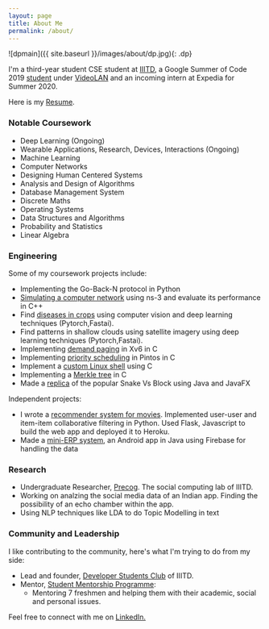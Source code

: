 ```yaml
---
layout: page
title: About Me
permalink: /about/
---
```


![dpmain]({{ site.baseurl }}/images/about/dp.jpg){: .dp}

I'm a third-year student CSE student at [IIITD](https://www.iiitd.ac.in/), a Google Summer of Code 2019 [student](https://summerofcode.withgoogle.com/archive/2019/projects/6144888880496640/) under [VideoLAN](https://www.videolan.org/index.html) and an incoming intern at Expedia for Summer 2020.

Here is my [Resume](https://rohanrajpal.github.io/resume/Rohan_Resume.pdf).

### Notable Coursework

- Deep Learning (Ongoing)
- Wearable Applications, Research, Devices,
Interactions (Ongoing)
- Machine Learning
- Computer Networks
- Designing Human Centered Systems
- Analysis and Design of Algorithms
- Database Management System
- Discrete Maths
- Operating Systems
- Data Structures and Algorithms
- Probability and Statistics
- Linear Algebra

### Engineering

Some of my coursework projects include:

- Implementing the Go-Back-N protocol in Python
- [Simulating a computer network](https://github.com/rohanrajpal/ns3_assignments) using ns-3 and evaluate its performance in C++
- Find [diseases in crops](https://zindi.africa/competitions/iclr-workshop-challenge-1-cgiar-computer-vision-for-crop-disease) using computer vision and deep learning techniques (Pytorch,Fastai).
- Find patterns in shallow clouds using satellite imagery using deep learning techniques (Pytorch,Fastai).
- Implementing [demand paging](https://github.com/rohanrajpal/CSE231-OS-Xv6-Assignment) in Xv6 in C
- Implementing [priority scheduling](https://github.com/rohanrajpal/CSE231-OS-Pintos) in Pintos in C
- Implement a [custom Linux shell](https://github.com/rohanrajpal/CSE231-OS-Shell-Assignment) using C
- Implementing a [Merkle tree](https://github.com/rohanrajpal/CSE231-OS-Merkle-Tree) in C
- Made a [replica](https://github.com/rohanrajpal/APGame) of the popular Snake Vs Block using Java and JavaFX

Independent projects:

- I wrote a [recommender system for movies](https://github.com/rohanrajpal/movie-recommender-system). Implemented user-user and item-item collaborative filtering in Python. Used Flask, Javascript to build the web app and deployed it to Heroku.
- Made a [mini-ERP system](https://github.com/rohanrajpal/ERPSystem), an Android app in Java using Firebase for handling the data

### Research

- Undergraduate Researcher, [Precog](http://precog.iiitd.edu.in/). The social computing lab of IIITD.
- Working on analzing the social media data of an Indian app. Finding the possibility of an echo chamber within the app.
- Using NLP techniques like LDA to do Topic Modelling in text

### Community and Leadership

I like contributing to the community, here's what I'm trying to do from my side:

- Lead and founder, [Developer Students Club](http://dsc.iiitd.edu.in/) of IIITD.
- Mentor, [Student Mentorship Programme](https://www.iiitd.edu.in/mentorprogram/):  
  - Mentoring 7 freshmen and helping them with their academic, social and personal issues.

Feel free to connect with me on [LinkedIn.](https://www.linkedin.com/in/rohanrajpal/)